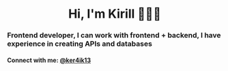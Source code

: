 <h1 align="center">Hi, I'm Kirill 👨🏻‍💻</h1>
<h3 align="left">Frontend developer, I can work with frontend + backend, I have experience in creating APIs and databases</h3>

<h4 align="left">Connect with me: <a href='t.me/ker4ik13'>@ker4ik13</a> </h4>
